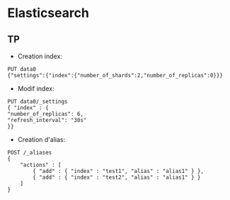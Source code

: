 # Elasticsearch

## TP 

* Creation index:
```
PUT data0
{"settings":{"index":{"number_of_shards":2,"number_of_replicas":0}}}
```

* Modif index:
```
PUT data0/_settings
{ "index" : {
"number_of_replicas": 6,
"refresh_interval": "30s"
}}
```

* Creation d'alias:
```
POST /_aliases
{
    "actions" : [
        { "add" : { "index" : "test1", "alias" : "alias1" } },
        { "add" : { "index" : "test2", "alias" : "alias1" } }
    ]
}
```









